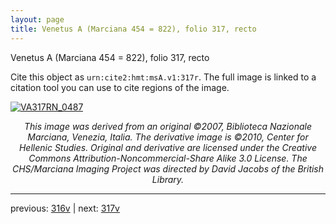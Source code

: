 ```yaml
---
layout: page
title: Venetus A (Marciana 454 = 822), folio 317, recto
---
```


Venetus A (Marciana 454 = 822), folio 317, recto

Cite this object as `urn:cite2:hmt:msA.v1:317r`.  The full image is linked to a citation tool you can use to cite regions of the image.

[![VA317RN_0487](http://www.homermultitext.org/iipsrv?IIIF=/project/homer/pyramidal/deepzoom/hmt/vaimg/2017a/VA317RN_0487.tif/full/800,/0/default.jpg)](http://www.homermultitext.org/ict2/?urn=urn:cite2:hmt:vaimg.2017a:VA317RN_0487) 

<p style="text-align: center; font-style: italic;">This image was derived from an original ©2007, Biblioteca Nazionale Marciana, Venezia, Italia. The derivative image is ©2010, Center for Hellenic Studies. Original and derivative are licensed under the Creative Commons Attribution-Noncommercial-Share Alike 3.0 License. The CHS/Marciana Imaging Project was directed by David Jacobs of the British Library.</p>

---

previous: [316v](../316v/) | next: [317v](../317v/)